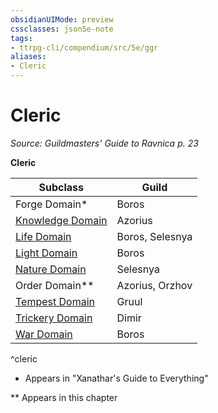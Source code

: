 ```yaml
---
obsidianUIMode: preview
cssclasses: json5e-note
tags:
- ttrpg-cli/compendium/src/5e/ggr
aliases:
- Cleric
---
```

# Cleric
*Source: Guildmasters' Guide to Ravnica p. 23* 

**Cleric**

| Subclass | Guild |
|----------|-------|
| Forge Domain* | Boros |
| [Knowledge Domain](Інструменти%20ДМ/CLI/classes/cleric-xphb.md) | Azorius |
| [Life Domain](Інструменти%20ДМ/CLI/classes/cleric-xphb.md) | Boros, Selesnya |
| [Light Domain](Інструменти%20ДМ/CLI/classes/cleric-xphb.md) | Boros |
| [Nature Domain](Інструменти%20ДМ/CLI/classes/cleric-xphb.md) | Selesnya |
| Order Domain** | Azorius, Orzhov |
| [Tempest Domain](Інструменти%20ДМ/CLI/classes/cleric-xphb.md) | Gruul |
| [Trickery Domain](Інструменти%20ДМ/CLI/classes/cleric-xphb.md) | Dimir |
| [War Domain](Інструменти%20ДМ/CLI/classes/cleric-xphb.md) | Boros |
^cleric

* Appears in "Xanathar's Guide to Everything"

** Appears in this chapter